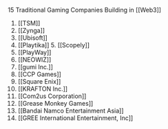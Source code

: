 15 Traditional Gaming Companies Building in [[Web3]]

1. [[TSM]]
2. [[Zynga]]
3. [[Ubisoft]]
4. [[Playtika]]
5. [[Scopely]]
6. [[PlayWay]]
7. [[NEOWIZ]]
8. [[gumi Inc.]]
9. [[CCP Games]]
10. [[Square Enix]]
11. [[KRAFTON Inc.]]
12. [[Com2us Corporation]]
13. [[Grease Monkey Games]]
14. [[Bandai Namco Entertainment Asia]]
15. [[GREE International Entertainment, Inc]]

